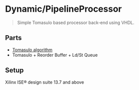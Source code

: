 # Dynamic/PipelineProcessor
>   Simple Tomasulo based processor back-end using VHDL.

## Parts
* [Tomasulo algorithm](readme2.md)
* Tomasulo + Reorder Buffer + Ld/St Queue


## Setup
Xilinx ISE® design suite 13.7 and above



